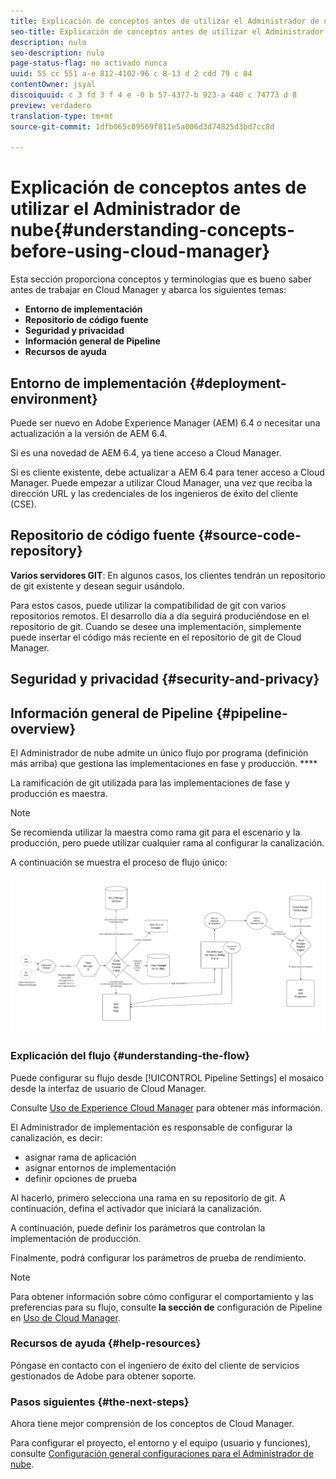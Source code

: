```yaml
---
title: Explicación de conceptos antes de utilizar el Administrador de nube
seo-title: Explicación de conceptos antes de utilizar el Administrador de nube
description: nulo
seo-description: nulo
page-status-flag: no activado nunca
uuid: 55 cc 551 a-e 812-4102-96 c 8-13 d 2 cdd 79 c 84
contentOwner: jsyal
discoiquuid: c 3 fd 3 f 4 e -0 b 57-4377-b 923-a 440 c 74773 d 8
preview: verdadero
translation-type: tm+mt
source-git-commit: 1dfb065c09569f811e5a006d3d74825d3bd7cc8d

---
```



# Explicación de conceptos antes de utilizar el Administrador de nube{#understanding-concepts-before-using-cloud-manager}

Esta sección proporciona conceptos y terminologías que es bueno saber antes de trabajar en Cloud Manager y abarca los siguientes temas:

* **Entorno de implementación**
* **Repositorio de código fuente**
* **Seguridad y privacidad**
* **Información general de Pipeline**
* **Recursos de ayuda**

## Entorno de implementación {#deployment-environment}

Puede ser nuevo en Adobe Experience Manager (AEM) 6.4 o necesitar una actualización a la versión de AEM 6.4.

Si es una novedad de AEM 6.4, ya tiene acceso a Cloud Manager.

Si es cliente existente, debe actualizar a AEM 6.4 para tener acceso a Cloud Manager. Puede empezar a utilizar Cloud Manager, una vez que reciba la dirección URL y las credenciales de los ingenieros de éxito del cliente (CSE).

<!-- 

Comment Type: annotation
Last Modified By: ptager
Last Modified Date: 2018-05-02T17:19:24.147-0400

Section is redundant with the section in the Overview topic

 -->

## Repositorio de código fuente {#source-code-repository}

**Varios servidores GIT**: En algunos casos, los clientes tendrán un repositorio de git existente y desean seguir usándolo.

Para estos casos, puede utilizar la compatibilidad de git con varios repositorios remotos. El desarrollo día a día seguirá produciéndose en el repositorio de git. Cuando se desee una implementación, simplemente puede insertar el código más reciente en el repositorio de git de Cloud Manager.

<!-- 

Comment Type: annotation
Last Modified By: ptager
Last Modified Date: 2018-05-02T17:20:46.002-0400

Looks like we lost some content, compared to the previous version

 -->

## Seguridad y privacidad {#security-and-privacy}

<!-- 

Comment Type: annotation
Last Modified By: jsyal
Last Modified Date: 2018-04-21T02:38:21.417-0400

Query for Brad B.

 -->

## Información general de Pipeline {#pipeline-overview}

El Administrador de nube admite un único flujo por programa (definición más arriba) que gestiona las implementaciones en fase y producción. ****

La ramificación de git utilizada para las implementaciones de fase y producción es maestra.

>[!NOTE]
>
>Se recomienda utilizar la maestra como rama git para el escenario y la producción, pero puede utilizar cualquier rama al configurar la canalización.

A continuación se muestra el proceso de flujo único:

![](assets/screen_shot_2018-04-30at30318pm.png)

### Explicación del flujo {#understanding-the-flow}

Puede configurar su flujo desde [!UICONTROL Pipeline Settings] el mosaico desde la interfaz de usuario de Cloud Manager.

Consulte [Uso de Experience Cloud Manager](hhttps://helpx.adobe.com/experience-manager/cloud-manager/using/using-cloud-manager.html) para obtener más información.

El Administrador de implementación es responsable de configurar la canalización, es decir:

* asignar rama de aplicación
* asignar entornos de implementación
* definir opciones de prueba

Al hacerlo, primero selecciona una rama en su repositorio de git. A continuación, defina el activador que iniciará la canalización.

A continuación, puede definir los parámetros que controlan la implementación de producción.

Finalmente, podrá configurar los parámetros de prueba de rendimiento.

>[!NOTE]
>
>Para obtener información sobre cómo configurar el comportamiento y las preferencias para su flujo, consulte **la sección de** configuración de Pipeline en [Uso de Cloud Manager](using-cloud-manager.md).

### Recursos de ayuda {#help-resources}

Póngase en contacto con el ingeniero de éxito del cliente de servicios gestionados de Adobe para obtener soporte.

### Pasos siguientes {#the-next-steps}

Ahora tiene mejor comprensión de los conceptos de Cloud Manager.

Para configurar el proyecto, el entorno y el equipo (usuario y funciones), consulte [Configuración general configuraciones para el Administrador de nube](setting-configurations-for-cloud-manager.md).
